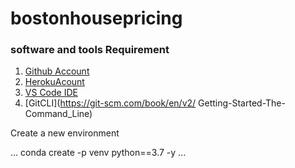 # bostonhousepricing

### software and tools Requirement

1. [Github Account](https://github.com/)
2. [HerokuAcount](http://heroku.com)
3. [VS Code IDE](http://code.visualstudio.com/)
4. [GitCLI](https://git-scm.com/book/en/v2/
Getting-Started-The-Command_Line)


Create a new environment

...
conda create -p venv python==3.7 -y
...
